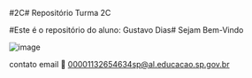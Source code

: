 #2C#
Repositório Turma 2C


#Este é o repositório do aluno: Gustavo Dias#
Sejam Bem-Vindo

![image](https://github.com/GustavoDias2C/2C/assets/170723042/412b0f1d-564c-456b-9113-ed72d366e6c2)



contato email 📧 00001132654634sp@al.educacao.sp.gov.br
